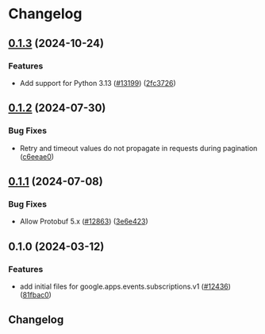 # Changelog

## [0.1.3](https://github.com/googleapis/google-cloud-python/compare/google-apps-events-subscriptions-v0.1.2...google-apps-events-subscriptions-v0.1.3) (2024-10-24)


### Features

* Add support for Python 3.13 ([#13199](https://github.com/googleapis/google-cloud-python/issues/13199)) ([2fc3726](https://github.com/googleapis/google-cloud-python/commit/2fc372685731141ca1ed2a917dd18bacd79db88e))

## [0.1.2](https://github.com/googleapis/google-cloud-python/compare/google-apps-events-subscriptions-v0.1.1...google-apps-events-subscriptions-v0.1.2) (2024-07-30)


### Bug Fixes

* Retry and timeout values do not propagate in requests during pagination ([c6eeae0](https://github.com/googleapis/google-cloud-python/commit/c6eeae00de802d98badd3de879ce5e870ba60a3a))

## [0.1.1](https://github.com/googleapis/google-cloud-python/compare/google-apps-events-subscriptions-v0.1.0...google-apps-events-subscriptions-v0.1.1) (2024-07-08)


### Bug Fixes

* Allow Protobuf 5.x ([#12863](https://github.com/googleapis/google-cloud-python/issues/12863)) ([3e6e423](https://github.com/googleapis/google-cloud-python/commit/3e6e423b86cdace8538f610941aa84c7a6217934))

## 0.1.0 (2024-03-12)


### Features

* add initial files for google.apps.events.subscriptions.v1 ([#12436](https://github.com/googleapis/google-cloud-python/issues/12436)) ([81fbac0](https://github.com/googleapis/google-cloud-python/commit/81fbac0821f40ccbd80345872c3d8bb9a4dddcd6))

## Changelog
